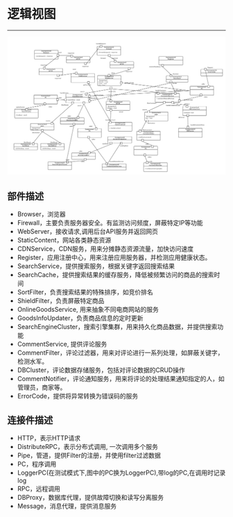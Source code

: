 # 逻辑视图

---

![](/assets/最终逻辑视图.png)

## 部件描述

* Browser，浏览器
* Firewall，主要负责服务器安全。有监测访问频度，屏蔽特定IP等功能
* WebServer，接收请求,调用后台API服务并返回网页
* StaticContent，网站各类静态资源
* CDNService，CDN服务，用来分摊静态资源流量，加快访问速度
* Register，应用注册中心，用来注册应用服务器，并检测应用健康状态。
* SearchService，提供搜索服务，根据关键字返回搜索结果
* SearchCache，提供搜索结果的缓存服务，降低被频繁访问的商品的搜索时间
* SortFilter，负责搜索结果的特殊排序，如竞价排名
* ShieldFilter，负责屏蔽特定商品
* OnlineGoodsService, 用来抽象不同电商网站的服务
* GoodsInfoUpdater，负责商品信息的定时更新
* SearchEngineCluster，搜索引擎集群，用来持久化商品数据，并提供搜索功能
* CommentService, 提供评论服务
* CommentFilter，评论过滤器，用来对评论进行一系列处理，如屏蔽关键字，检测水军。
* DBCluster，评论数据存储服务，包括对评论数据的CRUD操作
* CommentNotifier，评论通知服务，用来将评论的处理结果通知指定的人，如管理员，商家等。
* ErrorCode，提供将异常转换为错误码的服务


## 连接件描述

* HTTP，表示HTTP请求
* DistributeRPC，表示分布式调用, 一次调用多个服务
* Pipe，管道，提供Filter的注册，并使用filter过滤数据
* PC，程序调用
* LoggerPC(在测试模式下,图中的PC换为LoggerPC),带log的PC,在调用时记录log
* RPC，远程调用
* DBProxy，数据库代理，提供故障切换和读写分离服务
* Message，消息代理，提供消息服务



